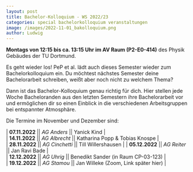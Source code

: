 ```yaml
---
layout: post
title: Bachelor-Kolloquium - WS 2022/23
categories: special bachelorkolloquium veranstaltungen
image: /images/2022-11-01_bakolloquium.png
author: Ludwig
---
```


**Montags von 12:15 bis ca. 13:15 Uhr im AV Raum (P2-E0-414)** des Physik Gebäudes der TU Dortmund.

Es geht wieder los! PeP et al. lädt auch dieses Semester wieder zum Bachelorkolloquium ein.
Du möchtest nächstes Semester deine Bachelorarbeit schreiben, weißt aber noch nicht zu welchem Thema?

Dann ist das Bachelor-Kolloquium genau richtig für dich.
Hier stellen jede Woche Bacheloranden aus den letzten Semestern ihre Bachelorarbeit vor und ermöglichen dir so einen Einblick in die verschiedenen Arbeitsgruppen bei entspannter Atmosphäre.

Die Termine im November und Dezember sind:

| **07.11.2022** || _AG Anders_ || Yanick Kind |  
| **14.11.2022** || _AG Albrecht_ || Katharina Popp & Tobias Knospe |  
| **28.11.2022** || _AG Cinchetti_ || Till Willershausen |
| **05.12.2022** || _AG Reiter_ || Jan Ravi Bade |  
| **12.12.2022** || _AG Uhrig_ || Benedikt Sander (in Raum CP-03-123) |  
| **19.12.2022** || _AG Stamou_ || Jan Willeke (Zoom, Link später hier) |

<!-- | **09.01.2023** || *AG Rhode*  || Anno Knierim & Martin Schönfeld |
| **16.01.2023** || *AG Albrecht*  || Lasyan Kader (Medizinphysik) |
| **23.01.2023** || *AG Kröninger*  || Helen Thews & Ruben Trimpop (Medphysik) |
| **30.01.2023** || *AG Khan*  || Linus Bölte | -->
